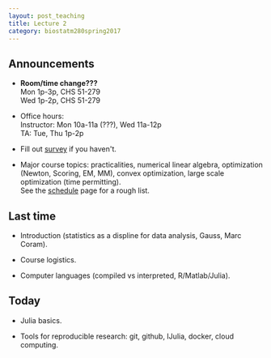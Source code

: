 ```yaml
---
layout: post_teaching
title: Lecture 2
category: biostatm280spring2017
---
```


## Announcements

* **Room/time change???**   
 Mon 1p-3p, CHS 51-279  
 Wed 1p-2p, CHS 51-279  

* Office hours:  
Instructor: Mon 10a-11a (???), Wed 11a-12p  
TA: Tue, Thu 1p-2p

* Fill out [survey](https://www.surveymonkey.com/r/ZLY9R6Y) if you haven't.  
 
* Major course topics: practicalities, numerical linear algebra, optimization (Newton, Scoring, EM, MM), convex optimization, large scale optimization (time permitting).   
See the [schedule](http://hua-zhou.github.io/teaching/biostatm280-2017spring/schedule.html) page for a rough list. 
 

## Last time

* Introduction (statistics as a displine for data analysis, Gauss, Marc Coram). 

* Course logistics.  

* Computer languages (compiled vs interpreted, R/Matlab/Julia). 

## Today

* Julia basics.  

* Tools for reproducible research: git, github, IJulia, docker, cloud computing. 
